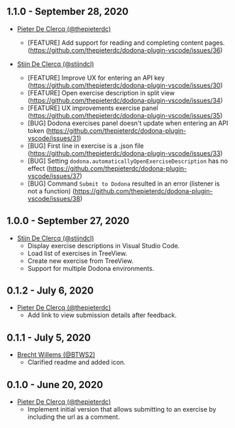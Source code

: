 ## 1.1.0 - September 28, 2020
* [Pieter De Clercq (@thepieterdc)](https://github.com/thepieterdc)
  * [FEATURE] Add support for reading and completing content pages. (https://github.com/thepieterdc/dodona-plugin-vscode/issues/36)

* [Stijn De Clercq (@stijndcl)](https://github.com/stijndcl)
  * [FEATURE] Improve UX for entering an API key (https://github.com/thepieterdc/dodona-plugin-vscode/issues/30)
  * [FEATURE] Open exercise description in split view (https://github.com/thepieterdc/dodona-plugin-vscode/issues/34)
  * [FEATURE] UX improvements exercise panel (https://github.com/thepieterdc/dodona-plugin-vscode/issues/35)
  * [BUG] Dodona exercises panel doesn't update when entering an API token (https://github.com/thepieterdc/dodona-plugin-vscode/issues/31)
  * [BUG] First line in exercise is a .json file (https://github.com/thepieterdc/dodona-plugin-vscode/issues/33)
  * [BUG] Setting `dodona.automaticallyOpenExerciseDescription` has no effect (https://github.com/thepieterdc/dodona-plugin-vscode/issues/37)
  * [BUG] Command `Submit to Dodona` resulted in an error (listener is not a function) (https://github.com/thepieterdc/dodona-plugin-vscode/issues/38)

## 1.0.0 - September 27, 2020
* [Stijn De Clercq (@stijndcl)](https://github.com/stijndcl)
  * Display exercise descriptions in Visual Studio Code.
  * Load list of exercises in TreeView.
  * Create new exercise from TreeView.
  * Support for multiple Dodona environments.

## 0.1.2 - July 6, 2020

* [Pieter De Clercq (@thepieterdc)](https://github.com/thepieterdc)
  * Add link to view submission details after feedback.

## 0.1.1 - July 5, 2020

* [Brecht Willems (@BTWS2)](https://github.com/BTWS2)
  * Clarified readme and added icon.

## 0.1.0 - June 20, 2020

* [Pieter De Clercq (@thepieterdc)](https://github.com/thepieterdc)
  * Implement initial version that allows submitting to an exercise by including the url as a comment.
